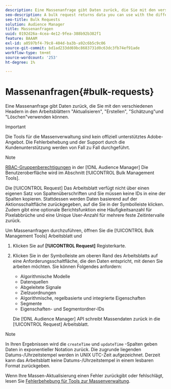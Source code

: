 ```yaml
---
description: Eine Massenanfrage gibt Daten zurück, die Sie mit den verschiedenen Headern in den Arbeitsblättern "Aktualisieren", "Erstellen", "Schätzung"und "Löschen"verwenden können.
seo-description: A bulk request returns data you can use with the different headers in the Update, Create, Estimate, and Delete worksheets.
seo-title: Bulk Requests
solution: Audience Manager
title: Massenanfragen
uuid: 0192d26a-4cea-4e12-9fea-388b92b382f1
feature: BAAAM
exl-id: a0597bf4-79c8-404d-ba3b-a92c6b5c9c06
source-git-commit: bd1ad233dd69bc8683731d0c63dc3fb74ef91ade
workflow-type: tm+mt
source-wordcount: '253'
ht-degree: 1%

---
```


# Massenanfragen{#bulk-requests}

Eine Massenanfrage gibt Daten zurück, die Sie mit den verschiedenen Headern in den Arbeitsblättern &quot;Aktualisieren&quot;, &quot;Erstellen&quot;, &quot;Schätzung&quot;und &quot;Löschen&quot;verwenden können.

>[!IMPORTANT]
>
>Die Tools für die Massenverwaltung sind kein offiziell unterstütztes Adobe-Angebot. Die Fehlerbehebung und der Support durch die Kundenunterstützung werden von Fall zu Fall durchgeführt.

<!-- 

t_bulk_requests.xml

 -->

>[!NOTE]
>
>[RBAC-Gruppenberechtigungen](../../features/administration/administration-overview.md) in der [!DNL Audience Manager] Die Benutzeroberfläche wird im Abschnitt [!UICONTROL Bulk Management Tools].

Die [!UICONTROL Request] Das Arbeitsblatt verfügt nicht über einen eigenen Satz von Spaltenüberschriften und Sie müssen keine IDs in eine der Spalten kopieren. Stattdessen werden Daten basierend auf der Aktionsschaltfläche zurückgegeben, auf die Sie in der Symbolleiste klicken. Zudem gibt eine optionale Berichtsfunktion eine Häufigkeitsanzahl für Pixelabbrüche und eine Unique User-Anzahl für mehrere feste Zeitintervalle zurück.

Um Massenanfragen durchzuführen, öffnen Sie die [!UICONTROL Bulk Management Tools] Arbeitsblatt und

1. Klicken Sie auf **[!UICONTROL Request]** Registerkarte.
2. Klicken Sie in der Symbolleiste am oberen Rand des Arbeitsblatts auf eine Anforderungsschaltfläche, die den Daten entspricht, mit denen Sie arbeiten möchten. Sie können Folgendes anfordern:

   * Algorithmische Modelle
   * Datenquellen
   * Abgeleitete Signale
   * Zielzuordnungen
   * Algorithmische, regelbasierte und integrierte Eigenschaften
   * Segmente 
   * Eigenschaften- und Segmentordner-IDs

   Die [!DNL Audience Manager] API schreibt Massendaten zurück in die [!UICONTROL Request] Arbeitsblatt.

>[!NOTE]
>
>In Ihren Ergebnissen wird die `createTime` und `updateTime` -Spalten geben Daten in exponentieller Notation zurück. Die zugrunde liegenden Datums-/Uhrzeitstempel werden in UNIX UTC-Zeit aufgezeichnet. Derzeit kann das Arbeitsblatt keine Datums-/Uhrzeitstempel in einem lesbaren Format zurückgeben.

Wenn Ihre Massen-Aktualisierung einen Fehler zurückgibt oder fehlschlägt, lesen Sie [Fehlerbehebung für Tools zur Massenverwaltung](../../reference/bulk-management-tools/bulk-troubleshooting.md).

